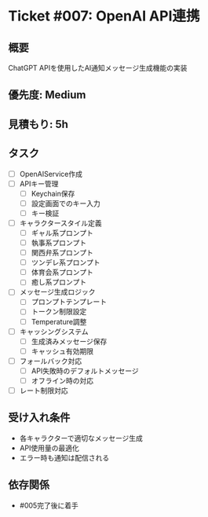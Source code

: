 # Ticket #007: OpenAI API連携

## 概要
ChatGPT APIを使用したAI通知メッセージ生成機能の実装

## 優先度: Medium
## 見積もり: 5h

## タスク
- [ ] OpenAIService作成
- [ ] APIキー管理
  - [ ] Keychain保存
  - [ ] 設定画面でのキー入力
  - [ ] キー検証
- [ ] キャラクタースタイル定義
  - [ ] ギャル系プロンプト
  - [ ] 執事系プロンプト
  - [ ] 関西弁系プロンプト
  - [ ] ツンデレ系プロンプト
  - [ ] 体育会系プロンプト
  - [ ] 癒し系プロンプト
- [ ] メッセージ生成ロジック
  - [ ] プロンプトテンプレート
  - [ ] トークン制限設定
  - [ ] Temperature調整
- [ ] キャッシングシステム
  - [ ] 生成済みメッセージ保存
  - [ ] キャッシュ有効期限
- [ ] フォールバック対応
  - [ ] API失敗時のデフォルトメッセージ
  - [ ] オフライン時の対応
- [ ] レート制限対応

## 受け入れ条件
- 各キャラクターで適切なメッセージ生成
- API使用量の最適化
- エラー時も通知は配信される

## 依存関係
- #005完了後に着手